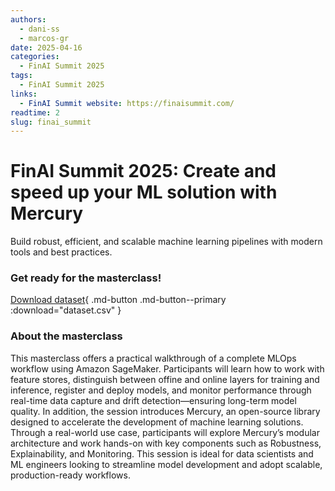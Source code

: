 ```yaml
---
authors:
  - dani-ss
  - marcos-gr
date: 2025-04-16
categories:
  - FinAI Summit 2025
tags:
  - FinAI Summit 2025
links:
  - FinAI Summit website: https://finaisummit.com/
readtime: 2
slug: finai_summit
---
```


# FinAI Summit 2025: Create and speed up your ML solution with Mercury

Build robust, efficient, and scalable machine learning pipelines with modern tools and best practices.

<!-- more -->

### Get ready for the masterclass!

[Download dataset](https://raw.githubusercontent.com/BBVA/mercury/refs/heads/master/src/data/finai_summit_2025/dataset.csv){ .md-button .md-button--primary :download="dataset.csv" }

### About the masterclass

This masterclass offers a practical walkthrough of a complete MLOps workflow using Amazon SageMaker. Participants will learn how to work with feature stores, distinguish between offine and online layers for training and inference, register and deploy models, and monitor performance through real-time data capture and drift detection—ensuring long-term model quality. In addition, the session introduces Mercury, an open-source library designed to accelerate the development of machine learning solutions. Through a real-world use case, participants will explore Mercury’s modular architecture and work hands-on with key components such as Robustness, Explainability, and Monitoring. This session is ideal for data scientists and ML engineers looking to streamline model development and adopt scalable, production-ready workflows.

<br>
